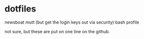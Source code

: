 # dotfiles

newsboat
mutt (but get the login keys out via security)
bash profile

not sure, but these are put on one line on the github.

